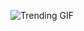 ![Trending GIF](https://media2.giphy.com/media/rplvK3z0IzLqBxVJWk/giphy.gif?cid=8bb217720z2xlvgapm86bd53m2kvut2k7musu9w8werm9fr2&ep=v1_gifs_search&rid=giphy.gif&ct=g)
